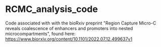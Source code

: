 # RCMC_analysis_code
Code associated with with the bioRxiv preprint "Region Capture Micro-C reveals coalescence of enhancers and promoters into nested microcompartments", found here: https://www.biorxiv.org/content/10.1101/2022.07.12.499637v1
